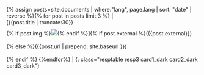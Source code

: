 {% assign posts=site.documents | where:"lang", page.lang | sort: "date" | reverse %}{% for post in posts limit:3 %} | <br/>[{{post.title | truncate:30}}<br/>{% if post.img %}<img style="margin-top:10px;" src="{{ site.baseurl }}/assets/post/{{ post.img }}"/>{% endif %}]{% if post.external %}({{post.external}})<br/><br/>{% else %}({{post.url | prepend: site.baseurl }})<br/><br/>{% endif %} {%endfor%} |
{: class="resptable resp3 card1_dark card2_dark card3_dark"}
